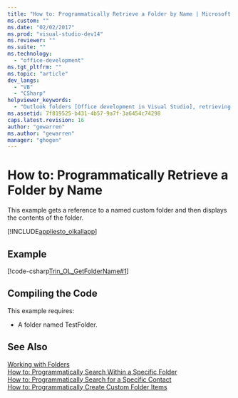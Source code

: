 ```yaml
---
title: "How to: Programmatically Retrieve a Folder by Name | Microsoft Docs"
ms.custom: ""
ms.date: "02/02/2017"
ms.prod: "visual-studio-dev14"
ms.reviewer: ""
ms.suite: ""
ms.technology: 
  - "office-development"
ms.tgt_pltfrm: ""
ms.topic: "article"
dev_langs: 
  - "VB"
  - "CSharp"
helpviewer_keywords: 
  - "Outlook folders [Office development in Visual Studio], retrieving by name"
ms.assetid: 7f819525-b431-4b57-9a7f-3a6454c74298
caps.latest.revision: 16
author: "gewarren"
ms.author: "gewarren"
manager: "ghogen"
---
```

# How to: Programmatically Retrieve a Folder by Name
  This example gets a reference to a named custom folder and then displays the contents of the folder.  
  
 [!INCLUDE[appliesto_olkallapp](../vsto/includes/appliesto-olkallapp-md.md)]  
  
## Example  
 [!code-csharp[Trin_OL_GetFolderName#1](../vsto/codesnippet/CSharp/Trin_OL_GetFolderName/thisaddin.cs#1)]  
  
## Compiling the Code  
 This example requires:  
  
-   A folder named TestFolder.  
  
## See Also  
 [Working with Folders](../vsto/working-with-folders.md)   
 [How to: Programmatically Search Within a Specific Folder](../vsto/how-to-programmatically-search-within-a-specific-folder.md)   
 [How to: Programmatically Search for a Specific Contact](../vsto/how-to-programmatically-search-for-a-specific-contact.md)   
 [How to: Programmatically Create Custom Folder Items](../vsto/how-to-programmatically-create-custom-folder-items.md)  
  
  